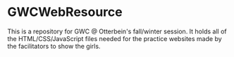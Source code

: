 # GWCWebResource
This is a repository for GWC @ Otterbein's fall/winter session. It holds all of the HTML/CSS/JavaScript files needed for the practice websites made by the facilitators to show the girls.
